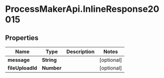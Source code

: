# ProcessMakerApi.InlineResponse20015

## Properties

Name | Type | Description | Notes
------------ | ------------- | ------------- | -------------
**message** | **String** |  | [optional] 
**fileUploadId** | **Number** |  | [optional] 



